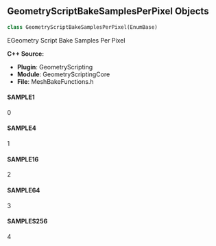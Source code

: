 ## GeometryScriptBakeSamplesPerPixel Objects

```python
class GeometryScriptBakeSamplesPerPixel(EnumBase)
```

EGeometry Script Bake Samples Per Pixel

**C++ Source:**

- **Plugin**: GeometryScripting
- **Module**: GeometryScriptingCore
- **File**: MeshBakeFunctions.h

<a id="unreal.GeometryScriptBakeSamplesPerPixel.SAMPLE1"></a>

#### SAMPLE1

0

<a id="unreal.GeometryScriptBakeSamplesPerPixel.SAMPLE4"></a>

#### SAMPLE4

1

<a id="unreal.GeometryScriptBakeSamplesPerPixel.SAMPLE16"></a>

#### SAMPLE16

2

<a id="unreal.GeometryScriptBakeSamplesPerPixel.SAMPLE64"></a>

#### SAMPLE64

3

<a id="unreal.GeometryScriptBakeSamplesPerPixel.SAMPLES256"></a>

#### SAMPLES256

4

<a id="unreal.GeometryScriptBakeFilteringType"></a>